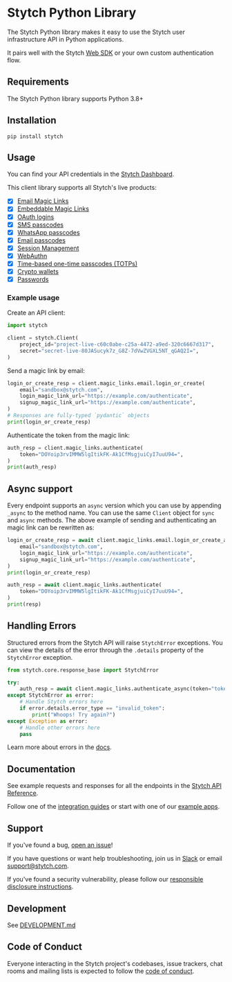 # Stytch Python Library

The Stytch Python library makes it easy to use the Stytch user infrastructure API in Python applications.

It pairs well with the Stytch [Web SDK](https://www.npmjs.com/package/@stytch/vanilla-js) or your own custom authentication flow.

## Requirements

The Stytch Python library supports Python 3.8+

## Installation

```
pip install stytch
```

## Usage

You can find your API credentials in the [Stytch Dashboard](https://stytch.com/dashboard/api-keys).

This client library supports all Stytch's live products:

- [x] [Email Magic Links](https://stytch.com/docs/api/send-by-email)
- [x] [Embeddable Magic Links](https://stytch.com/docs/guides/magic-links/embeddable-magic-links/api)
- [x] [OAuth logins](https://stytch.com/docs/guides/oauth/idp-overview)
- [x] [SMS passcodes](https://stytch.com/docs/api/send-otp-by-sms)
- [x] [WhatsApp passcodes](https://stytch.com/docs/api/whatsapp-send)
- [x] [Email passcodes](https://stytch.com/docs/api/send-otp-by-email)
- [x] [Session Management](https://stytch.com/docs/guides/sessions/using-sessions)
- [x] [WebAuthn](https://stytch.com/docs/guides/webauthn/api)
- [x] [Time-based one-time passcodes (TOTPs)](https://stytch.com/docs/guides/totp/api)
- [x] [Crypto wallets](https://stytch.com/docs/guides/web3/api)
- [x] [Passwords](https://stytch.com/docs/guides/passwords/api)

### Example usage

Create an API client:

```python
import stytch

client = stytch.Client(
    project_id="project-live-c60c0abe-c25a-4472-a9ed-320c6667d317",
    secret="secret-live-80JASucyk7z_G8Z-7dVwZVGXL5NT_qGAQ2I=",
)
```

Send a magic link by email:

```python
login_or_create_resp = client.magic_links.email.login_or_create(
    email="sandbox@stytch.com",
    login_magic_link_url="https://example.com/authenticate",
    signup_magic_link_url="https://example.com/authenticate",
)
# Responses are fully-typed `pydantic` objects
print(login_or_create_resp)
```

Authenticate the token from the magic link:

```python
auth_resp = client.magic_links.authenticate(
    token="DOYoip3rvIMMW5lgItikFK-Ak1CfMsgjuiCyI7uuU94=",
)
print(auth_resp)
```

## Async support

Every endpoint supports an `async` version which you can use by appending `_async` to the method name. You can use the
same `Client` object for `sync` and `async` methods. The above example of sending and authenticating an magic link can
be rewritten as:

```python
login_or_create_resp = await client.magic_links.email.login_or_create_async(
    email="sandbox@stytch.com",
    login_magic_link_url="https://example.com/authenticate",
    signup_magic_link_url="https://example.com/authenticate",
)
print(login_or_create_resp)

auth_resp = await client.magic_links.authenticate(
    token="DOYoip3rvIMMW5lgItikFK-Ak1CfMsgjuiCyI7uuU94=",
)
print(resp)
```

## Handling Errors

Structured errors from the Stytch API will raise `StytchError` exceptions. You can view the details of the error through
the `.details` property of the `StytchError` exception.

```python
from stytch.core.response_base import StytchError

try:
    auth_resp = await client.magic_links.authenticate_async(token="token")
except StytchError as error:
    # Handle Stytch errors here
    if error.details.error_type == "invalid_token":
        print("Whoops! Try again?")
except Exception as error:
    # Handle other errors here
    pass
```

Learn more about errors in the [docs](https://stytch.com/docs/api/errors).

## Documentation

See example requests and responses for all the endpoints in the [Stytch API Reference](https://stytch.com/docs/api).

Follow one of the [integration guides](https://stytch.com/docs/home#guides) or start with one of our [example apps](https://stytch.com/docs/home#example-apps).

## Support

If you've found a bug, [open an issue](https://github.com/stytchauth/stytch-python/issues/new)!

If you have questions or want help troubleshooting, join us in [Slack](https://stytch.slack.com/join/shared_invite/zt-2f0fi1ruu-ub~HGouWRmPARM1MTwPESA) or email support@stytch.com.

If you've found a security vulnerability, please follow our [responsible disclosure instructions](https://stytch.com/docs/resources/security-and-trust/security#:~:text=Responsible%20disclosure%20program).

## Development

See [DEVELOPMENT.md](DEVELOPMENT.md)

## Code of Conduct

Everyone interacting in the Stytch project's codebases, issue trackers, chat rooms and mailing lists is expected to follow the [code of conduct](CODE_OF_CONDUCT.md).
